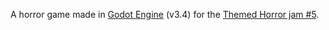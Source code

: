 
A horror game made in [Godot Engine](https://godotengine.org/) (v3.4) for the [Themed Horror jam #5](https://itch.io/jam/themed-horror-game-jam-5).


